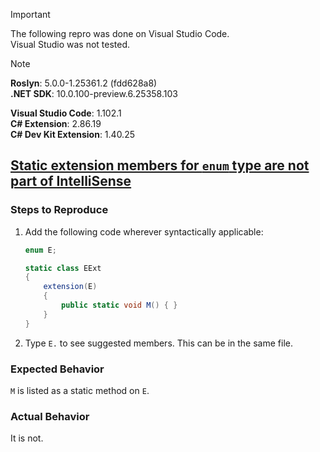 > [!IMPORTANT]  
> The following repro was done on Visual Studio Code.  
> Visual Studio was not tested.  

> [!NOTE]  
> **Roslyn**: 5.0.0-1.25361.2 (fdd628a8)  
> **.NET SDK**: 10.0.100-preview.6.25358.103  
>  
> **Visual Studio Code**: 1.102.1  
> **C# Extension**: 2.86.19  
> **C# Dev Kit Extension**: 1.40.25  

## [Static extension members for `enum` type are not part of IntelliSense](https://github.com/dotnet/roslyn/issues/79444)

### Steps to Reproduce

1. Add the following code wherever syntactically applicable:
    ```cs
    enum E;

    static class EExt
    {
        extension(E)
        {
            public static void M() { }
        }
    }
    ```
2. Type `E.` to see suggested members. This can be in the same file.

### Expected Behavior

`M` is listed as a static method on `E`.

### Actual Behavior

It is not.

